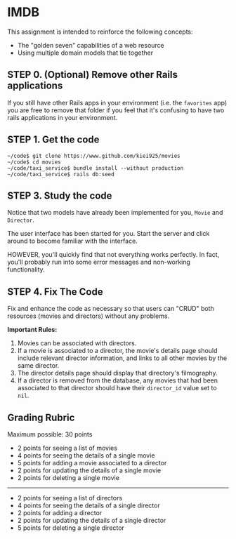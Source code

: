 # IMDB

This assignment is intended to reinforce the following concepts:

* The "golden seven" capabilities of a web resource
* Using multiple domain models that tie together

## STEP 0. (Optional) Remove other Rails applications

If you still have other Rails apps in your environment (i.e. the `favorites` app)
you are free to remove that folder if you feel that it's confusing to have two
rails applications in your environment.

## STEP 1. Get the code

```
~/code$ git clone https://www.github.com/kiei925/movies
~/code$ cd movies
~/code/taxi_service$ bundle install --without production
~/code/taxi_service$ rails db:seed
```

## STEP 3. Study the code

Notice that two models have already been implemented for you, `Movie` and `Director`.

The user interface has been started for you.  Start the server and
click around to become familiar with the interface.

HOWEVER, you'll quickly find that not everything works perfectly.  In fact,
you'll probably run into some error messages and non-working functionality.


## STEP 4.  Fix The Code

Fix and enhance the code as necessary so that users can "CRUD" both
resources (movies and directors) without any problems.

**Important Rules:**

1. Movies can be associated with directors.
1. If a movie is associated to a director, the movie's details page should
  include relevant director information, and links to all other movies by
  the same director.
1. The director details page should display that directory's filmography.
1. If a director is removed from the database, any movies that had been
  associated to that director should have their `director_id` value set to `nil`.



## Grading Rubric

Maximum possible: 30 points

* 2 points for seeing a list of movies
* 4 points for seeing the details of a single movie
* 5 points for adding a movie associated to a director
* 2 points for updating the details of a single movie
* 2 points for deleting a single movie

<hr>

* 2 points for seeing a list of directors
* 4 points for seeing the details of a single director
* 2 points for adding a director
* 2 points for updating the details of a single director
* 5 points for deleting a single director
